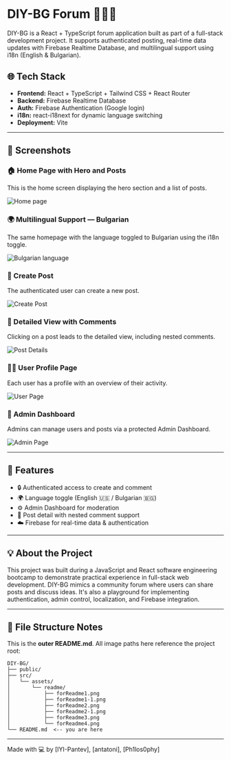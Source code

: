 # DIY-BG Forum 🧵🇧🇬

DIY-BG is a React + TypeScript forum application built as part of a full-stack development project. It supports authenticated posting, real-time data updates with Firebase Realtime Database, and multilingual support using i18n (English & Bulgarian).

## 🌐 Tech Stack

- **Frontend:** React + TypeScript + Tailwind CSS + React Router
- **Backend:** Firebase Realtime Database
- **Auth:** Firebase Authentication (Google login)
- **i18n:** react-i18next for dynamic language switching
- **Deployment:** Vite

---

## 📸 Screenshots

### 🏠 Home Page with Hero and Posts

This is the home screen displaying the hero section and a list of posts.

![Home page](./DIY-BG/src/assets/readme/forReadme1.png)

### 🌍 Multilingual Support — Bulgarian

The same homepage with the language toggled to Bulgarian using the i18n toggle.

![Bulgarian language](./DIY-BG/src/assets/readme/forReadme1-1.png)

### 📝 Create Post

The authenticated user can create a new post.

![Create Post](./DIY-BG/src/assets/readme/forReadme2.png)

### 💬 Detailed View with Comments

Clicking on a post leads to the detailed view, including nested comments.

![Post Details](./DIY-BG/src/assets/readme/forReadme2-1.png)

### 🙍‍♂️ User Profile Page

Each user has a profile with an overview of their activity.

![User Page](./DIY-BG/src/assets/readme/forReadme3.png)

### 🔐 Admin Dashboard

Admins can manage users and posts via a protected Admin Dashboard.

![Admin Page](./DIY-BG/src/assets/readme/forReadme4.png)

---

## 📌 Features

- 🔒 Authenticated access to create and comment
- 🌍 Language toggle (English 🇺🇸 / Bulgarian 🇧🇬)
- ⚙️ Admin Dashboard for moderation
- 📖 Post detail with nested comment support
- ☁️ Firebase for real-time data & authentication

---

## 💡 About the Project

This project was built during a JavaScript and React software engineering bootcamp to demonstrate practical experience in full-stack web development. DIY-BG mimics a community forum where users can share posts and discuss ideas. It's also a playground for implementing authentication, admin control, localization, and Firebase integration.

---

## 📁 File Structure Notes

This is the **outer README.md**. All image paths here reference the project root:

```
DIY-BG/
├── public/
├── src/
│   └── assets/
│       └── readme/
│           ├── forReadme1.png
│           ├── forReadme1-1.png
│           ├── forReadme2.png
│           ├── forReadme2-1.png
│           ├── forReadme3.png
│           └── forReadme4.png
└── README.md  <-- you are here
```

---

Made with 💻 by [IYI-Pantev], [antatoni], [Ph1los0phy]

